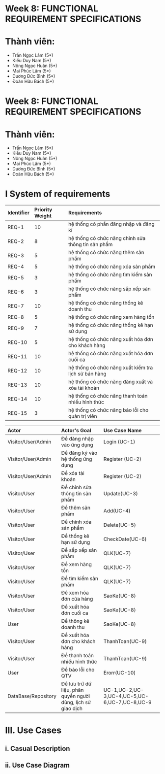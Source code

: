 # Week 8: FUNCTIONAL REQUIREMENT SPECIFICATIONS
# Thành viên:
* Trần Ngọc Lâm (5*)
* Kiều Duy Nam (5*)
* Nông Ngọc Huân (5*)
* Mai Phúc Lâm (5*)
* Dương Đức Bình (5*)
* Đoàn Hữu Bách (5*)
# Week 8: FUNCTIONAL REQUIREMENT SPECIFICATIONS
# Thành viên:
* Trần Ngọc Lâm (5*)
* Kiều Duy Nam (5*)
* Nông Ngọc Huân (5*)
* Mai Phúc Lâm (5*)
* Dương Đức Bình (5*)
* Đoàn Hữu Bách (5*)
# I System of requirements
| Identifier | Priority Weight | Requirements | 
| :----- | :---------- | :-------------- | 
| REQ-1 | 10 | hệ thống có phần đăng nhập và đăng kí| 
| REQ-2 | 8 | hệ thống có chức năng chỉnh sửa thông tin sản phẩm | 
| REQ-3 | 5|  hệ thống có chức năng thêm sản phẩm | 
| REQ-4| 5|  hệ thống có chức năng xóa sản phẩm               |
| REQ-5| 3|  hệ thống có chức năng tìm kiếm sản phẩm              |
| REQ-6| 3|  hệ thống có chức năng sắp xếp sản phẩm               |
| REQ-7| 10|  hệ thống có chức năng thống kê doanh thu  |
| REQ-8| 5|  hệ thống có chức năng xem hàng tồn              |
| REQ-9| 7|  hệ thống có chức năng thống kê hạn sử dụng   |
| REQ-10| 5|  hệ thống có chức năng xuất hóa đơn cho khách hàng|
| REQ-11| 10|  hệ thống có chức năng xuất hóa đơn cuối ca     |
| REQ-12| 10|  hệ thống có chức năng xuất kiểm tra lịch sử bán hàng     |
| REQ-13| 10|  hệ thống có chức năng đăng xuất và xóa tài khoản            |
| REQ-14| 10|  hệ thống có chức năng thanh toán nhiều hình thức            |
| REQ-15| 3|  hệ thống có chức năng báo lỗi cho quản trị viên    |


| Actor | Actor's Goal | Use Case Name | 
| :----- | :---------- | :-------------- | 
| Visitor/User/Admin | Để đăng nhập vào ứng dụng |Login (UC-1) | 
| Visitor/User/Admin | Để đăng ký vào hệ thống ứng dụng | Register (UC-2) | 
| Visitor/User/Admin | Để xóa tài khoản | Register (UC-2) |
| Visitor/User | Để chỉnh sửa thông tin sản phẩm | Update(UC-3)  | 
| Visitor/User | Để thêm sản phẩm           | Add(UC-4)    |
| Visitor/User | Để chỉnh xóa sản phẩm | Delete(UC-5)  | 
| Visitor/User | Để thống kê hạn sử dụng | CheckDate(UC-6)  | 
| Visitor/User | Để sắp xếp sản phẩm | QLK(UC-7)  | 
| Visitor/User | Để xem hàng tồn| QLK(UC-7)  | 
| Visitor/User | Để tìm kiếm sản phẩm | QLK(UC-7)  |
| Visitor/User | Để xem hóa đơn cửa hàng  | SaoKe(UC-8)  | 
| Visitor/User | Để xuất hóa đơn cuối ca | SaoKe(UC-8)  | 
| User | Để thông kê doanh thu | SaoKe(UC-8)  |
| Visitor/User | Để xuất hóa đơn cho khách hàng| ThanhToan(UC-9)  | 
| Visitor/User | Để thanh toán nhiều hình thức | ThanhToan(UC-9)  |
| User | Để báo lỗi cho QTV | Erorr(UC-10)  |
| DataBase/Repository | Để lưu trữ dữ liệu, phân quyền người dùng, lịch sử giao dịch | UC-1,UC-2,UC-3,UC-4,UC-5,UC-6,UC-7,UC-8,UC-9  | 

#  III. Use Cases
## i. Casual Description
## ii. Use Case Diagram
